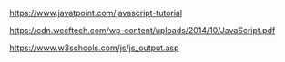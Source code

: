 https://www.javatpoint.com/javascript-tutorial

https://cdn.wccftech.com/wp-content/uploads/2014/10/JavaScript.pdf

https://www.w3schools.com/js/js_output.asp
